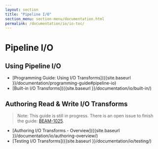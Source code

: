```yaml
---
layout: section
title: "Pipeline I/O"
section_menu: section-menu/documentation.html
permalink: /documentation/io/io-toc/
---
```


# Pipeline I/O

## Using Pipeline I/O
* [Programming Guide: Using I/O Transforms]({{site.baseurl }}/documentation/programming-guide#pipeline-io)
* [Built-in I/O Transforms]({{site.baseurl }}/documentation/io/built-in/)


## Authoring Read &amp; Write I/O Transforms

> Note: This guide is still in progress. There is an open issue to finish the guide: [BEAM-1025](https://issues.apache.org/jira/browse/BEAM-1025).

* [Authoring I/O Transforms - Overview]({{site.baseurl }}/documentation/io/authoring-overview/)
* [Testing I/O Transforms]({{site.baseurl }}/documentation/io/testing/)

<!-- TODO: commented out until this content is ready.
* [Authoring I/O Transforms - Python]({{site.baseurl }}/documentation/io/authoring-python/)
* [Authoring I/O Transforms - Java]({{site.baseurl }}/documentation/io/authoring-java/)

* [Contributing I/O Transforms]({{site.baseurl }}/documentation/io/contributing/)
-->

